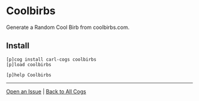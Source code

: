 # Coolbirbs

Generate a Random Cool Birb from coolbirbs.com.

## Install

```text
[p]cog install carl-cogs coolbirbs
[p]load coolbirbs

[p]help Coolbirbs
```

---
[Open an Issue](https://github.com/smashedr/carl-cogs/issues/new?title=Coolbirbs) |
[Back to All Cogs](../README.md#public-cogs)
